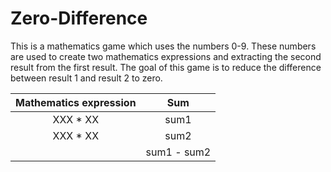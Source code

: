 # Zero-Difference

This is a mathematics game which uses the numbers 0-9.
These numbers are used to create two mathematics expressions and extracting the second result from the first result.
The goal of this game is to reduce the difference between result 1 and result 2 to zero.

| Mathematics expression | Sum |
|:---:|:---:|
| XXX * XX | sum1 |
| XXX * XX | sum2 |
|| sum1 - sum2 |
